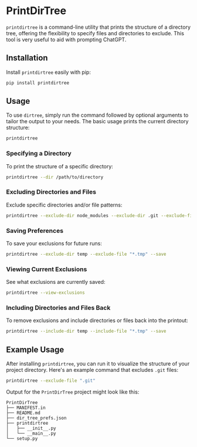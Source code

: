 # PrintDirTree

`printdirtree` is a command-line utility that prints the structure of a directory tree, 
offering the flexibility to specify files and directories to exclude. This tool 
is very useful to aid with prompting ChatGPT. 

## Installation

Install `printdirtree` easily with pip:

```sh
pip install printdirtree
```

## Usage

To use `dirtree`, simply run the command followed by optional arguments to tailor the output to your needs. 
The basic usage prints the current directory structure:

```sh
printdirtree
```

### Specifying a Directory

To print the structure of a specific directory:

```sh
printdirtree --dir /path/to/directory
```

### Excluding Directories and Files

Exclude specific directories and/or file patterns:

```sh
printdirtree --exclude-dir node_modules --exclude-dir .git --exclude-file "*.log"
```

### Saving Preferences

To save your exclusions for future runs:

```sh
printdirtree --exclude-dir temp --exclude-file "*.tmp" --save
```

### Viewing Current Exclusions

See what exclusions are currently saved:

```sh
printdirtree --view-exclusions
```

### Including Directories and Files Back

To remove exclusions and include directories or files back into the printout:

```sh
printdirtree --include-dir temp --include-file "*.tmp" --save
```

## Example Usage

After installing `printdirtree`, you can run it to visualize the structure of your project directory. Here's an example command that excludes `.git` files:

```sh
printdirtree --exclude-file ".git"
```

Output for the `PrintDirTree` project might look like this:

```
PrintDirTree
├── MANIFEST.in
├── README.md
├── dir_tree_prefs.json
├── printdirtree
│   ├── __init__.py
│   └── __main__.py
└── setup.py
```